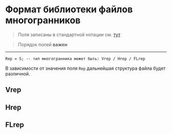 # Формат библиотеки файлов многогранников

> Поля записаны в стандартной нотации см. [тут](LDG_folders_structure.md#формат-полей)

> Порядок полей **важен**
---

```
Rep = S; -- тип многогранника может быть: Vrep / Hrep / FLrep
```
В зависимости от значения поля `Rep` дальнейшая структура файла будет различной.

## Vrep

## Hrep

## FLrep


